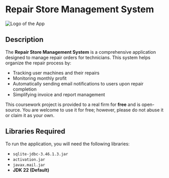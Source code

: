 # Repair Store Management System

![Logo of the App](path/to/logo.png)

## Description

The **Repair Store Management System** is a comprehensive application designed to manage repair orders for technicians. This system helps organize the repair process by:

- Tracking user machines and their repairs
- Monitoring monthly profit
- Automatically sending email notifications to users upon repair completion
- Simplifying invoice and report management

This coursework project is provided to a real firm for **free** and is open-source. You are welcome to use it for free; however, please do not abuse it or claim it as your own.

## Libraries Required

To run the application, you will need the following libraries:

- `sqlite-jdbc-3.46.1.3.jar`
- `activation.jar`
- `javax.mail.jar`
- **JDK 22 (Default)**


